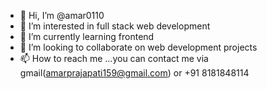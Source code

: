 - 👋 Hi, I’m @amar0110
- 👀 I’m interested in full stack web development
- 🌱 I’m currently learning frontend
- 💞️ I’m looking to collaborate on web development projects
- 📫 How to reach me ...you can contact me via gmail(amarprajapati159@gmail.com) or +91 8181848114

<!---
amar0110/amar0110 is a ✨ special ✨ repository because its `README.md` (this file) appears on your GitHub profile.
You can click the Preview link to take a look at your changes.
--->
